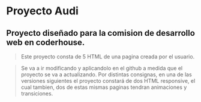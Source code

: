 # Proyecto Audi

## Proyecto diseñado para la comision de desarrollo web en coderhouse.

>Este proyecto consta de 5 HTML de una pagina creada por el usuario.

>Se va a ir modificando y aplicandolo en el github a medida que el proyecto se va a actualizando. Por distintas consignas, en una de las versiones siguientes el proyecto constará de dos HTML responsive, el cual tambien, dos de estas mismas paginas tendran animaciones y transiciones.